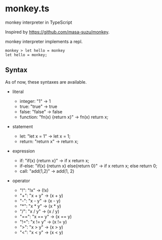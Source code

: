 # monkey.ts
monkey interpreter in TypeScript

Inspired by https://github.com/masa-suzu/monkey.

monkey interpreter implements a repl.
```
monkey > let hello = monkey
let hello = monkey;
```

## Syntax
As of now, these syntaxes are available.
* literal
  * integer: "1" -> 1
  * true: "true" -> true
  * false: "false" -> false
  * function: "fn(x) {return x}" -> fn(x) return x;

* statement
  * let: "let x = 1" -> let x = 1;
  * return: "return x" -> return x;

* expression
  * if: "if(x) {return x}" -> if x return x;
  * if-else: "if(x) {return x} else{return 0}" -> if x return x; else return 0;
  * call: "add(1,2)" -> add(1, 2)

* operator
  * "!": "!x" -> (!x)
  * "+": "x + y" -> (x + y)
  * "-": "x - y" -> (x - y)
  * "*": "x * y" -> (x * y)
  * "/": "x / y" -> (x / y)
  * "==": "x == y" -> (x == y)
  * "!=": "x != y" -> (x != y)
  * ">": "x > y" -> (x > y)
  * "<": "x < y" -> (x < y)
